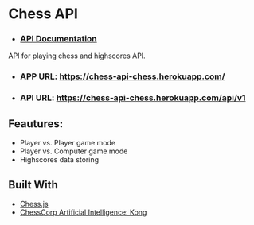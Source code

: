 # Chess API
* ### [API Documentation](https://documenter.getpostman.com/view/1741165/chess-api/7Lof2bk#intro)

API for playing chess and highscores API.
* ### APP URL: https://chess-api-chess.herokuapp.com/
* ### API URL: https://chess-api-chess.herokuapp.com/api/v1

## Feautures:

* Player vs. Player game mode
* Player vs. Computer game mode
* Highscores data storing


## Built With

* [Chess.js](https://github.com/jhlywa/chess.js)
* [ChessCorp Artificial Intelligence: Kong](https://www.npmjs.com/package/chess-ai-kong)
